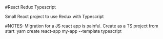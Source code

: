 #React Redux Typescript

Small React project to use Redux with Typescript

#NOTES:
Migration for a JS react app is painful.
Create as a TS project from start:
yarn create react-app my-app --template typescript
